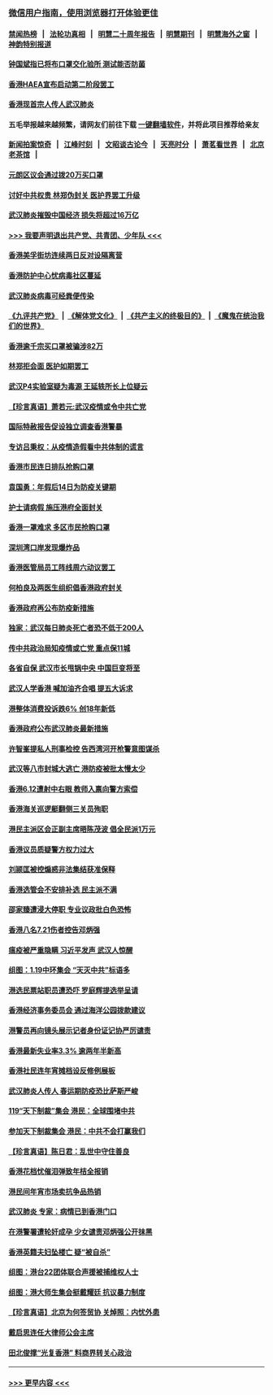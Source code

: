### [微信用户指南，使用浏览器打开体验更佳](https://github.com/gfw-breaker/banned-news1/blob/master/indexes/wechat-guide.md?t=0)
#### [禁闻热榜](热点新闻.md?t=0)  &nbsp;&nbsp;|&nbsp;&nbsp; [法轮功真相](https://github.com/gfw-breaker/truth/blob/master/README.md?t=0) &nbsp;&nbsp;|&nbsp;&nbsp; [明慧二十周年报告](https://github.com/gfw-breaker/mh-reports/blob/master/README.md?t=0) &nbsp;&nbsp;|&nbsp;&nbsp;[明慧期刊](https://github.com/gfw-breaker/mh-qikan) &nbsp;&nbsp;|&nbsp;&nbsp; [明慧海外之窗](https://github.com/gfw-breaker/mh-news/blob/master/README.md?t=0) &nbsp;&nbsp;|&nbsp;&nbsp; [神韵特别报道](https://github.com/gfw-breaker/mh-news/blob/master/shenyun.md?t=0)
#### [钟国斌指已将布口罩交化验所 测试能否防菌](../pages/nsc415/n11842783.md?t=02041401) 
#### [香港HAEA宣布启动第二阶段罢工](../pages/nsc415/n11842723.md?t=02041401) 
#### [香港现首宗人传人武汉肺炎](../pages/nsc415/n11842766.md?t=02041401) 
#### 五毛举报越来越频繁，请网友们前往下载 [一键翻墙软件](https://github.com/gfw-breaker/ssr-accounts)，并将此项目推荐给亲友
#### [新闻拍案惊奇](https://github.com/gfw-breaker/banned-news1/blob/master/pages/link4.md) &nbsp;&nbsp;|&nbsp;&nbsp; [江峰时刻](https://github.com/gfw-breaker/banned-news1/blob/master/pages/link4.md) &nbsp;&nbsp;|&nbsp;&nbsp; [文昭谈古论今](https://github.com/gfw-breaker/banned-news1/blob/master/pages/link4.md) &nbsp;&nbsp;|&nbsp;&nbsp; [天亮时分](https://github.com/gfw-breaker/banned-news1/blob/master/pages/link4.md) &nbsp;&nbsp;|&nbsp;&nbsp; [萧茗看世界](https://github.com/gfw-breaker/banned-news1/blob/master/pages/link4.md) &nbsp;&nbsp;|&nbsp;&nbsp; [北京老茶馆](https://github.com/gfw-breaker/banned-news1/blob/master/pages/link4.md) &nbsp;&nbsp;|&nbsp;&nbsp; 
#### [元朗区议会通过拨20万买口罩](../pages/nsc415/n11842754.md?t=02041401) 
#### [讨好中共权贵 林郑伪封关 医护界罢工升级](../pages/nsc415/n11842359.md?t=02041401) 
#### [武汉肺炎摧毁中国经济 损失将超过16万亿](../pages/nsc415/n11839723.md?t=02041401) 
#### [>>> 我要声明退出共产党、共青团、少年队 <<<](https://github.com/begood0513/goodnews/blob/master/quit/letter.md) 
#### [香港美孚街坊连续两日反对设隔离营](../pages/nsc415/n11839962.md?t=02041401) 
#### [香港防护中心忧病毒社区蔓延](../pages/nsc415/n11839933.md?t=02041401) 
#### [武汉肺炎病毒可经粪便传染](../pages/nsc415/n11839939.md?t=02041401) 
#### [《九评共产党》](https://github.com/begood0513/9ping.md/blob/master/README.md) &nbsp;|&nbsp; [《解体党文化》](../../../../jtdwh.md/blob/master/README.md)  &nbsp;|&nbsp; [《共产主义的终极目的》](../../../../gczydzjmd.md/blob/master/README.md) &nbsp;|&nbsp; [《魔鬼在统治我们的世界》](../../../../mgztzwmdsj.md/blob/master/README.md) 
#### [香港逾千宗买口罩被骗涉82万](../pages/nsc415/n11839914.md?t=02041401) 
#### [林郑拒会面 医护如期罢工](../pages/nsc415/n11839892.md?t=02041401) 
#### [武汉P4实验室疑为毒源 王延轶所长上位疑云](../pages/nsc415/n11835543.md?t=02041401) 
#### [【珍言真语】萧若元:武汉疫情或令中共亡党](../pages/nsc415/n11829394.md?t=02041401) 
#### [国际特赦报告促设独立调查香港警暴](../pages/nsc415/n11833845.md?t=02041401) 
#### [专访吕秉权：从疫情造假看中共体制的谎言](../pages/nsc415/n11833813.md?t=02041401) 
#### [香港市民连日排队抢购口罩](../pages/nsc415/n11833794.md?t=02041401) 
#### [袁国勇：年假后14日为防疫关键期](../pages/nsc415/n11831088.md?t=02041401) 
#### [护士请病假 施压港府全面封关](../pages/nsc415/n11831030.md?t=02041401) 
#### [香港一罩难求 多区市民抢购口罩](../pages/nsc415/n11831002.md?t=02041401) 
#### [深圳湾口岸发现爆炸品](../pages/nsc415/n11828802.md?t=02041401) 
#### [香港医管局员工阵线周六动议罢工](../pages/nsc415/n11828762.md?t=02041401) 
#### [何柏良及两医生组织倡香港政府封关](../pages/nsc415/n11828749.md?t=02041401) 
#### [香港政府再公布防疫新措施](../pages/nsc415/n11828716.md?t=02041401) 
#### [独家：武汉每日肺炎死亡者恐不低于200人](../pages/nsc415/n11828240.md?t=02041401) 
#### [传中共政治局知疫情或亡党 重点保11城](../pages/nsc415/n11828145.md?t=02041401) 
#### [各省自保 武汉市长甩锅中央 中国巨变将至](../pages/nsc415/n11828021.md?t=02041401) 
#### [武汉人学香港 喊加油齐合唱 提五大诉求](../pages/nsc415/n11827046.md?t=02041401) 
#### [港整体消费投诉跌6% 创18年新低](../pages/nsc415/n11817280.md?t=02041401) 
#### [香港政府公布武汉肺炎最新措施](../pages/nsc415/n11817152.md?t=02041401) 
#### [许智峯提私人刑事检控 告西湾河开枪警意图谋杀](../pages/nsc415/n11817132.md?t=02041401) 
#### [武汉等八市封城大逃亡 港防疫被批太慢太少](../pages/nsc415/n11817058.md?t=02041401) 
#### [香港6.12遭射中右眼 教师入禀向警方索偿](../pages/nsc415/n11814678.md?t=02041401) 
#### [香港海关巡逻艇翻侧三关员殉职](../pages/nsc415/n11814604.md?t=02041401) 
#### [港民主派区会正副主席晤陈茂波 倡全民派1万元](../pages/nsc415/n11814582.md?t=02041401) 
#### [香港议员质疑警方权力过大](../pages/nsc415/n11814560.md?t=02041401) 
#### [刘颕匡被控煽惑非法集结获准保释](../pages/nsc415/n11811727.md?t=02041401) 
#### [香港选管会不安排补选 民主派不满](../pages/nsc415/n11811691.md?t=02041401) 
#### [邵家臻遭浸大停职 专业议政批白色恐怖](../pages/nsc415/n11811670.md?t=02041401) 
#### [香港八名7.21伤者控告邓炳强](../pages/nsc415/n11811623.md?t=02041401) 
#### [瘟疫被严重隐瞒 习近平发声 武汉人惊醒](../pages/nsc415/n11811186.md?t=02041401) 
#### [组图：1.19中环集会 “天灭中共”标语多](../pages/nsc415/n11809514.md?t=02041401) 
#### [港选民票站职员遭恐吓 罗庭辉提选举呈请](../pages/nsc415/n11808914.md?t=02041401) 
#### [香港经济事务委员会 通过海洋公园拨款建议](../pages/nsc415/n11808906.md?t=02041401) 
#### [港警员再向镜头展示记者身份证记协严厉谴责](../pages/nsc415/n11808888.md?t=02041401) 
#### [香港最新失业率3.3% 逾两年半新高](../pages/nsc415/n11808887.md?t=02041401) 
#### [香港社民连年宵摊档设反修例展板](../pages/nsc415/n11808857.md?t=02041401) 
#### [武汉肺炎人传人 春运期防疫恐比萨斯严峻](../pages/nsc415/n11808739.md?t=02041401) 
#### [119“天下制裁”集会 港民：全球围堵中共](../pages/nsc415/n11806318.md?t=02041401) 
#### [参加天下制裁集会 港民：中共不会打赢我们](../pages/nsc415/n11806596.md?t=02041401) 
#### [【珍言真语】陈日君：乱世中守住善良](../pages/nsc415/n11806247.md?t=02041401) 
#### [香港花档忧催泪弹致年桔全报销](../pages/nsc415/n11806130.md?t=02041401) 
#### [港民间年宵市场卖抗争品热销](../pages/nsc415/n11806073.md?t=02041401) 
#### [武汉肺炎 专家：病情已到香港门口](../pages/nsc415/n11806020.md?t=02041401) 
#### [在港警署遭轮奸成孕 少女谴责邓炳强公开抹黑](../pages/nsc415/n11805981.md?t=02041401) 
#### [香港英籍夫妇坠楼亡 疑“被自杀”](../pages/nsc415/n11805937.md?t=02041401) 
#### [组图：港台22团体联合声援被捕维权人士](../pages/nsc415/n11801834.md?t=02041401) 
#### [组图：港大师生集会挺戴耀廷 抗议暴力制度](../pages/nsc415/n11799298.md?t=02041401) 
#### [【珍言真语】北京为何签贸协 关焯照：内忧外患](../pages/nsc415/n11799790.md?t=02041401) 
#### [戴启思连任大律师公会主席](../pages/nsc415/n11799306.md?t=02041401) 
#### [田北俊撑“光复香港” 料商界转关心政治](../pages/nsc415/n11799287.md?t=02041401) 

----
#### [ >>> 更早内容 <<< ](../indexes/nsc415-earlier.md)
